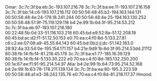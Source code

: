Omar: 
3c:7c:3f:ba:eb:3c-193.107.216.78
3c:7c:3f:ba:ee:11-193.107.216.158
3c:7c:3f:bb:14:c6-193.107.216.112
00:50:56:48:45:b2-194.163.144.131
00:50:56:48:4e:24-178.18.241.244
00:50:56:48:4e:25-194.163.130.252
00:50:56:48:51:9f-75.119.129.118
b4:2e:99:1b:6d:3f-95.214.53.212
3c:7c:3f:ba:eb:97-193.107.216.180  
00:22:48:5b:0d:33-51.116.103.218
60:45:bd:e9:52:8a-51.12.208.19
60:45:bd:ac:d2:f1-51.12.50.153
e0:70:ea:c4:f0:8d-5.133.27.81
c6:c2:ee:07:08:a9-45.55.64.143
60:45:bd:0b:de:dc-51.142.183.0
28:92:4a:33:54:0e-195.154.171.157
b4:21e:9d9:1b:6d:3f:95.214.53dd.21112
80:38:fb:14:fb:f4-81.218.45.178
3c:7c:3f:ba:e1:77-185.16.39.129
80:38:fb:14:fb:f4-5.133.30.222
e0:70:ea:c4:f0:8d-185.132.250.200
00:1e:67:ee:f1:91-95.214.54.97
Atia: 
b4:2e:99:1b:64:73:95.214.52.168
b4:2e:99:1b:63:78-178.211.139.134
3c:7c:3f:ba:ea:80-195.3.223.59
00:50:56:48:a1:e3-38.242.135.76
e0:70:ea:c4:f0:8d-81.218.117.37
Hmood: 





